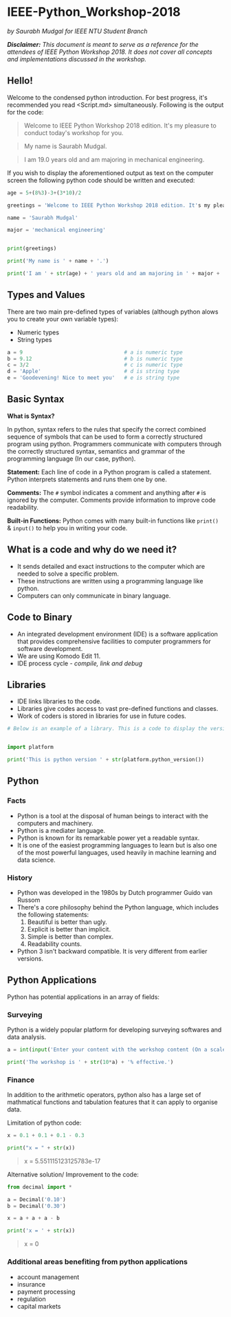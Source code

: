 # IEEE-Python_Workshop-2018
*by Saurabh Mudgal for IEEE NTU Student Branch*

*__Disclaimer:__ This document is meant to serve as a reference for the attendees of IEEE Python Workshop 2018. It does not cover all concepts and implementations discussed in the workshop.*


## Hello!

Welcome to the condensed python introduction. For best progress, it's recommended you read <Script.md> simultaneously. Following is the output for the code:

> Welcome to IEEE Python Workshop 2018 edition. It's my pleasure to conduct today's workshop for you.

>My name is Saurabh Mudgal.

>I am 19.0 years old and am majoring in mechanical engineering.

If you wish to display the aforementioned output as text on the computer screen the following python code should be written and executed:

```python 3
age = 5+(8%3)-3+(3*10)/2

greetings = 'Welcome to IEEE Python Workshop 2018 edition. It's my pleasure to conduct today's workshop for you.'

name = 'Saurabh Mudgal'

major = 'mechanical engineering'


print(greetings)

print('My name is ' + name + '.')

print('I am ' + str(age) + ' years old and am majoring in ' + major + '.')
```

## Types and Values

There are two main pre-defined types of variables (although python alows you to create your own variable types):

* Numeric types
* String types

```Python 3                            
a = 9                                 # a is numeric type
b = 9.12                              # b is numeric type
c = 3/2                               # c is numeric type
d = 'Apple'                           # d is string type
e = 'Goodevening! Nice to meet you'   # e is string type
```

## Basic Syntax

__What is Syntax?__

In python, syntax refers to the rules that specify the correct combined sequence of symbols that can be used to form a correctly structured program using python. Programmers communicate with computers through the correctly structured syntax, semantics and grammar of the programming language (In our case, python).

__Statement:__ Each line of code in a Python program is called a statement. Python interprets statements and runs them one by one.

__Comments:__ The `#` symbol indicates a comment and anything after `#` is ignored by the computer. Comments provide information to improve code readability.

__Built-in Functions:__ Python comes with many built-in functions like `print()` & `input()` to help you in writing your code.

## What is a code and why do we need it?

* It sends detailed and exact instructions to the computer which are needed to solve a specific problem.
* These instructions are written using a programming language like python.
* Computers can only communicate in binary language.

## Code to Binary

* An integrated development environment (IDE) is a software application that provides comprehensive facilities to computer programmers for software development.
* We are using Komodo Edit 11.
* IDE process cycle - _compile, link and debug_

## Libraries

* IDE links libraries to the code.
* Libraries give codes access to vast pre-defined functions and classes.
* Work of coders is stored in libraries for use in future codes.

```Python 3
# Below is an example of a library. This is a code to display the version of the python software


import platform

print('This is python version ' + str(platform.python_version())
```

## Python

### Facts

* Python is a tool at the disposal of human beings to interact with the computers and machinery.
* Python is a mediater language.
* Python is known for its remarkable power yet a readable syntax. 
* It is one of the easiest programming languages to learn but is also one of the most powerful languages, used heavily in machine learning and data science.

### History

* Python was developed in the 1980s by Dutch programmer Guido van Russom
* There's a core philosophy behind the Python language, which includes the following statements:
    1) Beautiful is better than ugly.
    2) Explicit is better than implicit.
    3) Simple is better than complex.
    4) Readability counts.
* Python 3 isn't backward compatible. It is very different from earlier versions.

## Python Applications

Python has potential applications in an array of fields:

### Surveying

Python is a widely popular platform for developing surveying softwares and data analysis.

```Python 3
a = int(input('Enter your content with the workshop content (On a scale 1-10): '))

print('The workshop is ' + str(10*a) + '% effective.')
```

### Finance

In addition to the arithmetic operators, python also has a large set of mathmatical functions and tabulation features that it can apply to organise data.

Limitation of python code:

```Python 3
x = 0.1 + 0.1 + 0.1 - 0.3

print("x = " + str(x))
```

> x = 5.551115123125783e-17

Alternative solution/ Improvement to the code:

```Python 3
from decimal import *

a = Decimal('0.10')
b = Decimal('0.30')

x = a + a + a - b

print('x = ' + str(x))
```

> x = 0

### Additional areas benefiting from python applications

* account management
* insurance
* payment processing
* regulation
* capital markets
